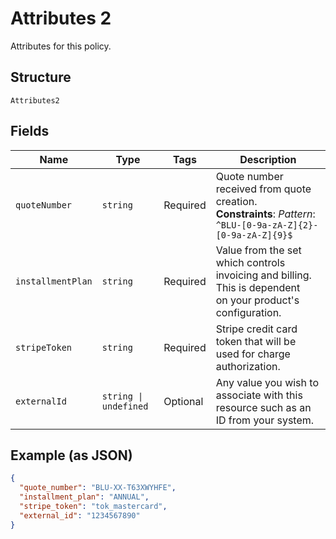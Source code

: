 
# Attributes 2

Attributes for this policy.

## Structure

`Attributes2`

## Fields

| Name | Type | Tags | Description |
|  --- | --- | --- | --- |
| `quoteNumber` | `string` | Required | Quote number received from quote creation.<br>**Constraints**: *Pattern*: `^BLU-[0-9a-zA-Z]{2}-[0-9a-zA-Z]{9}$` |
| `installmentPlan` | `string` | Required | Value from the set which controls invoicing and billing. This is dependent<br>on your product's configuration. |
| `stripeToken` | `string` | Required | Stripe credit card token that will be used for charge authorization. |
| `externalId` | `string \| undefined` | Optional | Any value you wish to associate with this resource such as an ID from your system. |

## Example (as JSON)

```json
{
  "quote_number": "BLU-XX-T63XWYHFE",
  "installment_plan": "ANNUAL",
  "stripe_token": "tok_mastercard",
  "external_id": "1234567890"
}
```

